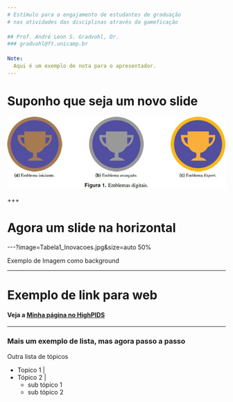 ```yaml
---
# Estímulo para o engajamento de estudantes de graduação 
# nas atividades das disciplinas através da gameficação

## Prof. André Leon S. Gradvohl, Dr.
### gradvohl@ft.unicamp.br

Note:
  Aqui é um exemplo de nota para o apresentador.
---
```

# Suponho que seja um novo slide
![Exemplo de imagem](Figura1_Inovacoes_2017.jpg)

+++
# Agora um slide na horizontal

---?image=Tabela1_Inovacoes.jpg&size=auto 50%

Exemplo de Imagem como background

---
# Exemplo de link para web
#### Veja a <a target="_blank" href="https://highpids.ft.unicamp.br/~gradvohl">Minha página no HighPIDS</a>

---
### Mais um exemplo de lista, mas agora passo a passo

Outra lista de tópicos
- Topico 1 |
- Tópico 2 |
  - sub tópico 1
  - sub tópico 2
